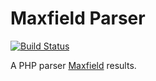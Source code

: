 # Maxfield Parser

[![Build Status](https://app.travis-ci.com/elkuku/maxfield-parser.svg?branch=master)](https://app.travis-ci.com/elkuku/maxfield-parser)

A PHP parser [Maxfield](https://github.com/tvwenger/maxfield) results. 
